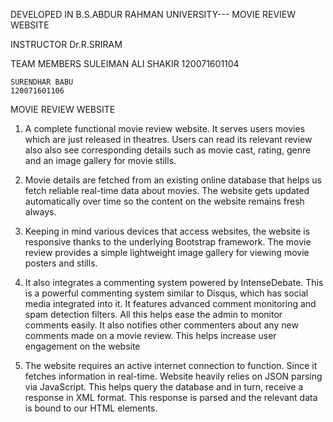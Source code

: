 DEVELOPED IN B.S.ABDUR RAHMAN UNIVERSITY--- MOVIE REVIEW WEBSITE

INSTRUCTOR
  Dr.R.SRIRAM

TEAM MEMBERS
	SULEIMAN ALI SHAKIR
	120071601104

	SURENDHAR BABU
	120071601106

MOVIE REVIEW WEBSITE

1.  A complete functional movie review website. It serves users movies which are just released in theatres. Users can read its relevant review also also see corresponding details such as movie cast, rating, genre and an image gallery for movie stills.

2.	Movie details are fetched from an existing online database that helps us fetch reliable real-time data about movies. The website gets updated automatically over time so the content on the website remains fresh always.

3.	Keeping in mind various devices that access websites, the website is responsive thanks to the underlying Bootstrap framework. The movie review provides a simple lightweight image gallery for viewing movie posters and stills. 

4.	It also integrates a commenting system powered by IntenseDebate. This is a powerful commenting system similar to Disqus, which has social media integrated into it. It features advanced comment monitoring and spam detection filters. All this helps ease the admin to monitor comments easily. It also notifies other commenters about any new comments made on a movie review. This helps increase user engagement on the website

5.	The website requires an active internet connection to function. Since it fetches information in real-time. Website heavily relies on JSON parsing via JavaScript. This helps query the database and in turn, receive a response in XML format. This response is parsed and the relevant data is bound to our HTML elements.  
